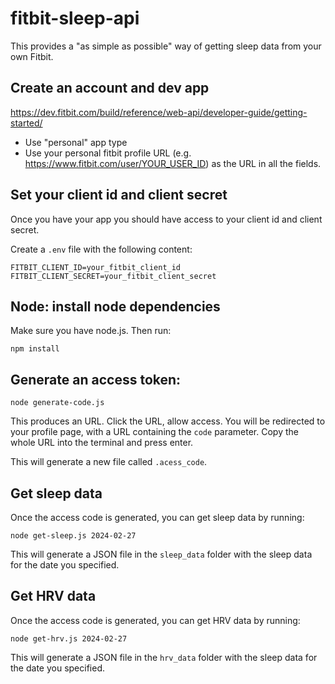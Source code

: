 # fitbit-sleep-api

This provides a "as simple as possible" way of getting sleep data from your own Fitbit.

## Create an account and dev app

https://dev.fitbit.com/build/reference/web-api/developer-guide/getting-started/

- Use "personal" app type
- Use your personal fitbit profile URL (e.g. https://www.fitbit.com/user/YOUR_USER_ID) as the URL in all the fields.

## Set your client id and client secret

Once you have your app you should have access to your client id and client secret.

Create a `.env` file with the following content:

```
FITBIT_CLIENT_ID=your_fitbit_client_id
FITBIT_CLIENT_SECRET=your_fitbit_client_secret
```

## Node: install node dependencies

Make sure you have node.js. Then run:

```
npm install
```

## Generate an access token:

```
node generate-code.js
```

This produces an URL. Click the URL, allow access. 
You will be redirected to your profile page, with a URL containing the `code` parameter. Copy the whole URL into the terminal and press enter.

This will generate a new file called `.acess_code`.

## Get sleep data

Once the access code is generated, you can get sleep data by running:

```
node get-sleep.js 2024-02-27
```

This will generate a JSON file in the `sleep_data` folder with the sleep data for the date you specified.

## Get HRV data

Once the access code is generated, you can get HRV data by running:

```
node get-hrv.js 2024-02-27
```

This will generate a JSON file in the `hrv_data` folder with the sleep data for the date you specified.